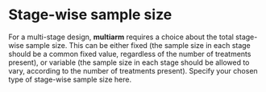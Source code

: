 Stage-wise sample size
======================

For a multi-stage design, **multiarm** requires a choice about the total
stage-wise sample size. This can be either fixed (the sample size in
each stage should be a common fixed value, regardless of the number of
treatments present), or variable (the sample size in each stage should
be allowed to vary, according to the number of treatments present).
Specify your chosen type of stage-wise sample size here.
